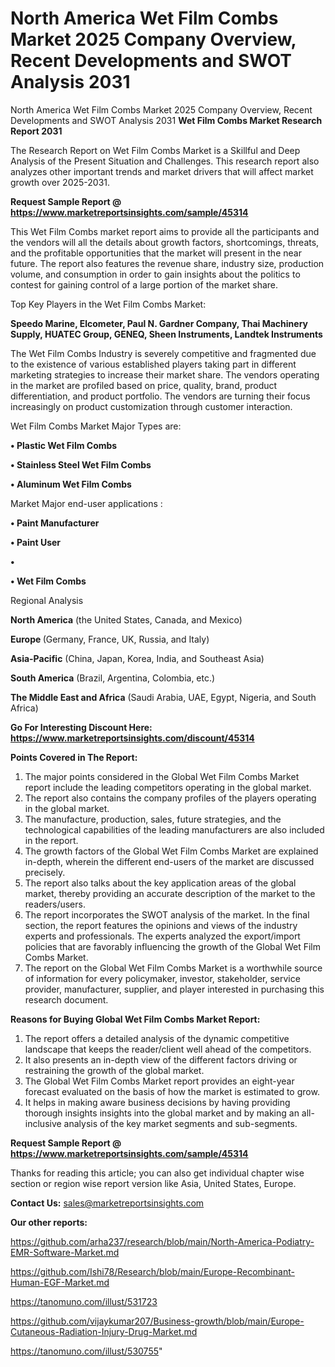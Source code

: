 # North America Wet Film Combs Market 2025 Company Overview, Recent Developments and SWOT Analysis 2031
North America Wet Film Combs Market 2025 Company Overview, Recent Developments and SWOT Analysis 2031
<strong>Wet Film Combs Market Research Report 2031</strong>

The Research Report on Wet Film Combs Market is a Skillful and Deep Analysis of the Present Situation and Challenges. This research report also analyzes other important trends and market drivers that will affect market growth over 2025-2031.

<strong>Request Sample Report @ <a href=https://www.marketreportsinsights.com/sample/45314>https://www.marketreportsinsights.com/sample/45314</a></strong>

This Wet Film Combs market report aims to provide all the participants and the vendors will all the details about growth factors, shortcomings, threats, and the profitable opportunities that the market will present in the near future. The report also features the revenue share, industry size, production volume, and consumption in order to gain insights about the politics to contest for gaining control of a large portion of the market share.

Top Key Players in the Wet Film Combs Market:

<strong>Speedo Marine, Elcometer, Paul N. Gardner Company, Thai Machinery Supply, HUATEC Group, GENEQ, Sheen Instruments, Landtek Instruments</strong>

The Wet Film Combs Industry is severely competitive and fragmented due to the existence of various established players taking part in different marketing strategies to increase their market share. The vendors operating in the market are profiled based on price, quality, brand, product differentiation, and product portfolio. The vendors are turning their focus increasingly on product customization through customer interaction.

Wet Film Combs Market Major Types are:

<strong>•  Plastic Wet Film Combs

•  Stainless Steel Wet Film Combs

•  Aluminum Wet Film Combs</strong>

Market Major end-user applications :

<strong>•  Paint Manufacturer

•  Paint User

•  

•  Wet Film Combs</strong>

Regional Analysis

</u><strong><b>North America</b></strong> (the United States, Canada, and Mexico)

<strong><b>Europe </b></strong>(Germany, France, UK, Russia, and Italy)

<strong><b>Asia-Pacific</b></strong> (China, Japan, Korea, India, and Southeast Asia)

<strong><b>South America</b></strong> (Brazil, Argentina, Colombia, etc.)

<strong><b>The Middle East and Africa</b></strong> (Saudi Arabia, UAE, Egypt, Nigeria, and South Africa)

<strong>Go For Interesting Discount Here: <a href=https://www.marketreportsinsights.com/discount/45314>https://www.marketreportsinsights.com/discount/45314</a></strong>

<strong>Points Covered in The Report:</strong>
<ol>
  <li>The major points considered in the Global Wet Film Combs Market report include the leading competitors operating in the global market.</li>
  <li>The report also contains the company profiles of the players operating in the global market.</li>
  <li>The manufacture, production, sales, future strategies, and the technological capabilities of the leading manufacturers are also included in the report.</li>
  <li>The growth factors of the Global Wet Film Combs Market are explained in-depth, wherein the different end-users of the market are discussed precisely.</li>
  <li>The report also talks about the key application areas of the global market, thereby providing an accurate description of the market to the readers/users.</li>
  <li>The report incorporates the SWOT analysis of the market. In the final section, the report features the opinions and views of the industry experts and professionals. The experts analyzed the export/import policies that are favorably influencing the growth of the Global Wet Film Combs Market.</li>
  <li>The report on the Global Wet Film Combs Market is a worthwhile source of information for every policymaker, investor, stakeholder, service provider, manufacturer, supplier, and player interested in purchasing this research document.</li>
</ol>
<strong>Reasons for Buying Global Wet Film Combs Market Report:</strong>

<ol>
  <li>The report offers a detailed analysis of the dynamic competitive landscape that keeps the reader/client well ahead of the competitors.</li>
  <li>It also presents an in-depth view of the different factors driving or restraining the growth of the global market.</li>
  <li>The Global Wet Film Combs Market report provides an eight-year forecast evaluated on the basis of how the market is estimated to grow.</li>
  <li>It helps in making aware business decisions by having providing thorough insights insights into the global market and by making an all-inclusive analysis of the key market segments and sub-segments.</li>
</ol>
<strong>Request Sample Report @ <a href=https://www.marketreportsinsights.com/sample/45314>https://www.marketreportsinsights.com/sample/45314</a></strong>


Thanks for reading this article; you can also get individual chapter wise section or region wise report version like Asia, United States, Europe.

<strong>Contact Us:</strong>
sales@marketreportsinsights.com

<strong>Our other reports:</strong>

<a href=https://github.com/arha237/research/blob/main/North-America-Podiatry-EMR-Software-Market.md>https://github.com/arha237/research/blob/main/North-America-Podiatry-EMR-Software-Market.md</a>

<a href=https://github.com/Ishi78/Research/blob/main/Europe-Recombinant-Human-EGF-Market.md>https://github.com/Ishi78/Research/blob/main/Europe-Recombinant-Human-EGF-Market.md</a>

<a href=https://tanomuno.com/illust/531723>https://tanomuno.com/illust/531723</a>

<a href=https://github.com/vijaykumar207/Business-growth/blob/main/Europe-Cutaneous-Radiation-Injury-Drug-Market.md>https://github.com/vijaykumar207/Business-growth/blob/main/Europe-Cutaneous-Radiation-Injury-Drug-Market.md</a>

<a href=https://tanomuno.com/illust/530755>https://tanomuno.com/illust/530755</a>"

